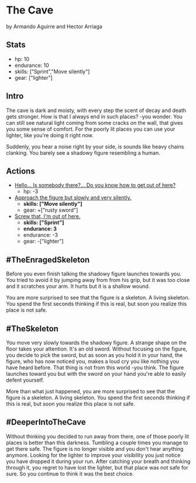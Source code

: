 # The Cave
by Armando Aguirre and Hector Arriaga

## Stats
* hp: 10
* endurance: 10
* skills: ["Sprint","Move silently"]
* gear: ["lighter"]

## Intro
The cave is dark and moisty, with every step the scent of decay and death gets stronger. How is that I always end in such places? -you wonder. You can still see natural light coming from some cracks on the wall, that gives you some sense of comfort. For the poorly lit places you can use your lighter, like you're doing it right now.

Suddenly, you hear a noise right by your side, is sounds like heavy chains clanking. You barely see a shadowy figure resembling a human.

## Actions
* [Hello... Is somebody there?... Do you know how to get out of here?](#TheEnragedSkeleton)
  * hp: -3
* [Approach the figure but slowly and very silently.](#TheSkeleton)
  * **skills: ["Move silently"]**
  * gear: +["rusty sword"]
* [Screw that, I'm out of here.](#DeeperIntoTheCave)
  * **skills: ["Sprint"]**
  * **endurance: 3**
  * endurance: -3
  * gear: -["lighter"]

## #TheEnragedSkeleton
Before you even finish talking the shadowy figure launches towards you. You tried to avoid it by jumping away from from his grip, but it was too close and it scratches your arm. It hurts but it is a shallow wound. 

You are more surprised to see that the figure is a skeleton. A living skeleton. You spend the first seconds thinking if this is real, but soon you realize this place is not safe.

## #TheSkeleton
You move very slowly towards the shadowy figure. A strange shape on the floor takes your attention. It's an old sword. Without focusing on the figure, you decide to pick the sword, but as soon as you hold it in your hand, the figure, who has now noticed you, makes a loud cry you like nothing you have heard before. That thing is not from this world -you think. 
The figure launches toward you but with the sword on your hand you're able to easily defent yourself.

More than what just happened, you are more surprised to see that the figure is a skeleton. A living skeleton. You spend the first seconds thinking if this is real, but soon you realize this place is not safe. 

## #DeeperIntoTheCave
Without thinking you decided to run away from there, one of those poorly lit places is better than this darkness. Tumbling a couple times you manage to get there safe. The figure is no longer visible and you don't hear anything anymore. Looking for the lighter to improve your visibility you just notice you have dropped it during your run. After catching your breath and thinking through it, you regret to have lost the lighter, but that place was not safe for sure. So you continue to think it was the best choice.
